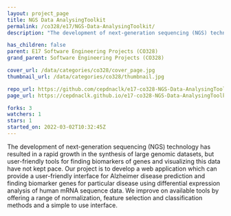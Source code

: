 ```yaml
---
layout: project_page
title: NGS Data AnalysingToolkit
permalink: /co328/e17/NGS-Data-AnalysingToolkit/
description: "The development of next-generation sequencing (NGS) technology has resulted in a rapid growth in the synthesis of large genomic datasets, but user-friendly tools for finding biomarkers of genes and visualizing this data have not kept pace.  Our project is to develop a web application which can provide a user-friendly interface for Alzheimer disease prediction and finding biomarker genes for particular disease using differential expression analysis of human mRNA sequence data. We improve on available tools by offering a range of normalization, feature selection and classification methods and a simple to use interface."

has_children: false
parent: E17 Software Engineering Projects (CO328)
grand_parent: Software Engineering Projects (CO328)

cover_url: /data/categories/co328/cover_page.jpg
thumbnail_url: /data/categories/co328/thumbnail.jpg

repo_url: https://github.com/cepdnaclk/e17-co328-NGS-Data-AnalysingToolkit
page_url: https://cepdnaclk.github.io/e17-co328-NGS-Data-AnalysingToolkit

forks: 3
watchers: 1
stars: 1
started_on: 2022-03-02T10:32:45Z
---
```

The development of next-generation sequencing (NGS) technology has resulted in a rapid growth in the synthesis of large genomic datasets, but user-friendly tools for finding biomarkers of genes and visualizing this data have not kept pace.  Our project is to develop a web application which can provide a user-friendly interface for Alzheimer disease prediction and finding biomarker genes for particular disease using differential expression analysis of human mRNA sequence data. We improve on available tools by offering a range of normalization, feature selection and classification methods and a simple to use interface.

